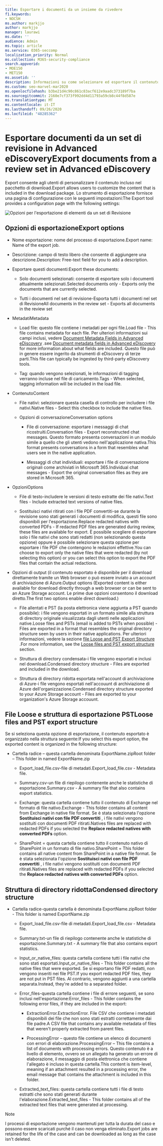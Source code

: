 ```yaml
---
title: Esportare i documenti da un insieme da rivedere
f1.keywords:
- NOCSH
ms.author: markjjo
author: markjjo
manager: laurawi
ms.date: ''
audience: Admin
ms.topic: article
ms.service: O365-seccomp
localization_priority: Normal
ms.collection: M365-security-compliance
search.appverid:
- MOE150
- MET150
ms.assetid: ''
description: Informazioni su come selezionare ed esportare il contenuto da un set di revisione per presentazioni o recensioni esterne.
ms.custom: seo-marvel-mar2020
ms.openlocfilehash: b3be21d4c90c861c83acf612e9aadc373189f7ba
ms.sourcegitcommit: 2160e7cf373f992dd4d11793a59cb8c44f8d587e
ms.translationtype: MT
ms.contentlocale: it-IT
ms.lasthandoff: 09/26/2020
ms.locfileid: "48285362"
---
```

# <a name="export-documents-from-a-review-set-in-advanced-ediscovery"></a><span data-ttu-id="e7c30-103">Esportare documenti da un set di revisione in Advanced eDiscovery</span><span class="sxs-lookup"><span data-stu-id="e7c30-103">Export documents from a review set in Advanced eDiscovery</span></span>

<span data-ttu-id="e7c30-104">Export consente agli utenti di personalizzare il contenuto incluso nel pacchetto di download.</span><span class="sxs-lookup"><span data-stu-id="e7c30-104">Export allows users to customize the content that is included in the download package.</span></span> <span data-ttu-id="e7c30-105">Lo strumento di esportazione fornisce una pagina di configurazione con le seguenti impostazioni:</span><span class="sxs-lookup"><span data-stu-id="e7c30-105">The Export tool provides a configuration page with the following settings:</span></span>

![Opzioni per l'esportazione di elementi da un set di Revisione](../media/bcfc72c7-4a01-4697-9e16-2965b7f04fdb.png)

## <a name="export-options"></a><span data-ttu-id="e7c30-107">Opzioni di esportazione</span><span class="sxs-lookup"><span data-stu-id="e7c30-107">Export options</span></span>

- <span data-ttu-id="e7c30-108">Nome esportazione: nome del processo di esportazione.</span><span class="sxs-lookup"><span data-stu-id="e7c30-108">Export name: Name of the export job.</span></span>

- <span data-ttu-id="e7c30-109">Descrizione: campo di testo libero che consente di aggiungere una descrizione.</span><span class="sxs-lookup"><span data-stu-id="e7c30-109">Description: Free-text field for you to add a description.</span></span>

- <span data-ttu-id="e7c30-110">Esportare questi documenti:</span><span class="sxs-lookup"><span data-stu-id="e7c30-110">Export these documents:</span></span>

  - <span data-ttu-id="e7c30-111">Solo documenti selezionati: consente di esportare solo i documenti attualmente selezionati.</span><span class="sxs-lookup"><span data-stu-id="e7c30-111">Selected documents only - Exports only the documents that are currently selected.</span></span>
  
  - <span data-ttu-id="e7c30-112">Tutti i documenti nel set di revisione-Esporta tutti i documenti nel set di Revisione</span><span class="sxs-lookup"><span data-stu-id="e7c30-112">All documents in the review set - Exports all documents in the review set</span></span>

- <span data-ttu-id="e7c30-113">Metadati</span><span class="sxs-lookup"><span data-stu-id="e7c30-113">Metadata</span></span>
  
  - <span data-ttu-id="e7c30-114">Load file: questo file contiene i metadati per ogni file.</span><span class="sxs-lookup"><span data-stu-id="e7c30-114">Load file - This file contains metadata for each file.</span></span> <span data-ttu-id="e7c30-115">Per ulteriori informazioni sui campi inclusi, vedere [Document Metadata Fields in Advanced eDiscovery](document-metadata-fields-in-Advanced-eDiscovery.md) .</span><span class="sxs-lookup"><span data-stu-id="e7c30-115">see [Document metadata fields in Advanced eDiscovery](document-metadata-fields-in-Advanced-eDiscovery.md) for more information about what fields are included.</span></span> <span data-ttu-id="e7c30-116">Questo file può in genere essere ingerito da strumenti di eDiscovery di terze parti.</span><span class="sxs-lookup"><span data-stu-id="e7c30-116">This file can typically be ingested by third-party eDiscovery tools.</span></span>
  
  - <span data-ttu-id="e7c30-117">Tag: quando vengono selezionati, le informazioni di tagging verranno incluse nel file di caricamento.</span><span class="sxs-lookup"><span data-stu-id="e7c30-117">Tags - When selected, tagging information will be included in the load file.</span></span>

- <span data-ttu-id="e7c30-118">Contenuto</span><span class="sxs-lookup"><span data-stu-id="e7c30-118">Content</span></span>
  
  - <span data-ttu-id="e7c30-119">File nativi: selezionare questa casella di controllo per includere i file nativi.</span><span class="sxs-lookup"><span data-stu-id="e7c30-119">Native files - Select this checkbox to include the native files.</span></span>
  
  - <span data-ttu-id="e7c30-120">Opzioni di conversazione</span><span class="sxs-lookup"><span data-stu-id="e7c30-120">Conversation options</span></span>
    
    - <span data-ttu-id="e7c30-121">File di conversazione: esportare i messaggi di chat ricostruiti.</span><span class="sxs-lookup"><span data-stu-id="e7c30-121">Conversation files - Export reconstructed chat messages.</span></span> <span data-ttu-id="e7c30-122">Questo formato presenta conversazioni in un modulo simile a quello che gli utenti vedono nell'applicazione nativa.</span><span class="sxs-lookup"><span data-stu-id="e7c30-122">This format presents conversations in a form that resembles what users see in the native application.</span></span>
    
    - <span data-ttu-id="e7c30-123">Messaggi di chat individuali: esportare i file di conversazione originali come archiviati in Microsoft 365.</span><span class="sxs-lookup"><span data-stu-id="e7c30-123">Individual chat messages - Export the original conversation files as they are stored in Microsoft 365.</span></span>

- <span data-ttu-id="e7c30-124">Opzioni</span><span class="sxs-lookup"><span data-stu-id="e7c30-124">Options</span></span>

  - <span data-ttu-id="e7c30-125">File di testo-includere le versioni di testo estratte dei file nativi.</span><span class="sxs-lookup"><span data-stu-id="e7c30-125">Text files - Include extracted text versions of native files.</span></span>
  
  - <span data-ttu-id="e7c30-126">Sostituisci nativi ritirati con i file PDF convertiti-se durante la revisione sono stati generati i documenti di modifica, questi file sono disponibili per l'esportazione.</span><span class="sxs-lookup"><span data-stu-id="e7c30-126">Replace redacted natives with converted PDFs - If redacted PDF files are generated during review, these files are available for export.</span></span> <span data-ttu-id="e7c30-127">È possibile scegliere di esportare solo i file nativi che sono stati redatti (non selezionando questa opzione) oppure è possibile selezionare questa opzione per esportare i file PDF che contengono le redazioni effettive.</span><span class="sxs-lookup"><span data-stu-id="e7c30-127">You can choose to export only the native files that were redacted (by not selecting this option) or you can select this option to export the PDF files that contain the actual redactions.</span></span>

- <span data-ttu-id="e7c30-128">Opzioni di output (il contenuto esportato è disponibile per il download direttamente tramite un Web browser o può essere inviato a un account di archiviazione di Azure.</span><span class="sxs-lookup"><span data-stu-id="e7c30-128">Output options (Exported content is either available for download directly through a web browser or can be sent to an Azure Storage account.</span></span> <span data-ttu-id="e7c30-129">Le prime due opzioni consentono il download diretto.</span><span class="sxs-lookup"><span data-stu-id="e7c30-129">The first two options enable direct download.)</span></span>
  
  - <span data-ttu-id="e7c30-130">File allentati e PST (la posta elettronica viene aggiunta a PST quando possibile): i file vengono esportati in un formato simile alla struttura di directory originale visualizzata dagli utenti nelle applicazioni native.</span><span class="sxs-lookup"><span data-stu-id="e7c30-130">Loose files and PSTs (email is added to PSTs when possible) - Files are exported in a format that resembles the original directory structure seen by users in their native applications.</span></span>  <span data-ttu-id="e7c30-131">Per ulteriori informazioni, vedere la sezione [file Loose and PST Export Structure](#loose-files-and-pst-export-structure) .</span><span class="sxs-lookup"><span data-stu-id="e7c30-131">For more information, see the [Loose files and PST export structure](#loose-files-and-pst-export-structure) section.</span></span>
  
  - <span data-ttu-id="e7c30-132">Struttura di directory condensata-i file vengono esportati e inclusi nel download.</span><span class="sxs-lookup"><span data-stu-id="e7c30-132">Condensed directory structure - Files are exported and included in the download.</span></span>
  
  - <span data-ttu-id="e7c30-133">Struttura di directory ridotta esportata nell'account di archiviazione di Azure-i file vengono esportati nell'accouunt di archiviazione di Azure dell'organizzazione.</span><span class="sxs-lookup"><span data-stu-id="e7c30-133">Condensed directory structure exported to your Azure Storage account - Files are exported to your organization's Azure Storage accouunt.</span></span>

## <a name="loose-files-and-pst-export-structure"></a><span data-ttu-id="e7c30-134">File Loose e struttura di esportazione PST</span><span class="sxs-lookup"><span data-stu-id="e7c30-134">Loose files and PST export structure</span></span>

<span data-ttu-id="e7c30-135">Se si seleziona questa opzione di esportazione, il contenuto esportato è organizzato nella struttura seguente:</span><span class="sxs-lookup"><span data-stu-id="e7c30-135">If you select this export option, the exported content is organized in the following structure:</span></span>

- <span data-ttu-id="e7c30-136">Cartella radice – questa cartella denominata ExportName.zip</span><span class="sxs-lookup"><span data-stu-id="e7c30-136">Root folder – This folder in named ExportName.zip</span></span>
  
  - <span data-ttu-id="e7c30-137">Export_load_file.csv-file di metadati.</span><span class="sxs-lookup"><span data-stu-id="e7c30-137">Export_load_file.csv - Metadata file.</span></span>
  
  - <span data-ttu-id="e7c30-138">Summary.csv-un file di riepilogo contenente anche le statistiche di esportazione.</span><span class="sxs-lookup"><span data-stu-id="e7c30-138">Summary.csv - A summary file that also contains export statistics.</span></span>
  
  - <span data-ttu-id="e7c30-139">Exchange: questa cartella contiene tutto il contenuto di Exchange nel formato di file nativo.</span><span class="sxs-lookup"><span data-stu-id="e7c30-139">Exchange - This folder contains all content from Exchange in native file format.</span></span> <span data-ttu-id="e7c30-140">Se è stata selezionata l'opzione **Sostituisci nativi con file PDF convertiti** , i file nativi vengono sostituiti con documenti PDF ritirati.</span><span class="sxs-lookup"><span data-stu-id="e7c30-140">Natives files are replaced with redacted PDFs if you selected the **Replace redacted natives with converted PDFs** option.</span></span>
  
  - <span data-ttu-id="e7c30-141">SharePoint = questa cartella contiene tutto il contenuto nativo di SharePoint in un formato di file nativo.</span><span class="sxs-lookup"><span data-stu-id="e7c30-141">SharePoint = This folder contains all native content from SharePoint in a native file format.</span></span> <span data-ttu-id="e7c30-142">Se è stata selezionata l'opzione **Sostituisci nativi con file PDF convertiti** , i file nativi vengono sostituiti con documenti PDF ritirati.</span><span class="sxs-lookup"><span data-stu-id="e7c30-142">Natives files are replaced with redacted PDFs if you selected the **Replace redacted natives with converted PDFs** option.</span></span>

## <a name="condensed-directory-structure"></a><span data-ttu-id="e7c30-143">Struttura di directory ridotta</span><span class="sxs-lookup"><span data-stu-id="e7c30-143">Condensed directory structure</span></span>

- <span data-ttu-id="e7c30-144">Cartella radice-questa cartella è denominata ExportName.zip</span><span class="sxs-lookup"><span data-stu-id="e7c30-144">Root folder - This folder is named ExportName.zip</span></span>
  
  - <span data-ttu-id="e7c30-145">Export_load_file.csv-file di metadati.</span><span class="sxs-lookup"><span data-stu-id="e7c30-145">Export_load_file.csv - Metadata file.</span></span>
  
  - <span data-ttu-id="e7c30-146">Summary.txt-un file di riepilogo contenente anche le statistiche di esportazione.</span><span class="sxs-lookup"><span data-stu-id="e7c30-146">Summary.txt - A summary file that also contains export statistics.</span></span>
  
  - <span data-ttu-id="e7c30-147">Input_or_native_files: questa cartella contiene tutti i file nativi che sono stati esportati.</span><span class="sxs-lookup"><span data-stu-id="e7c30-147">Input_or_native_files - This folder contains all the native files that were exported.</span></span> <span data-ttu-id="e7c30-148">Se si esportano file PDF redatti, non vengono inseriti nei file PST.</span><span class="sxs-lookup"><span data-stu-id="e7c30-148">If you export redacted PDF files, they are not put in PST files.</span></span> <span data-ttu-id="e7c30-149">Al contrario, vengono aggiunti a una cartella separata.</span><span class="sxs-lookup"><span data-stu-id="e7c30-149">Instead, they're added to a separated folder.</span></span>
  
  - <span data-ttu-id="e7c30-150">Error_files-questa cartella contiene i file di errore seguenti, se sono inclusi nell'esportazione:</span><span class="sxs-lookup"><span data-stu-id="e7c30-150">Error_files - This folder contains the following error files, if they are included in the export:</span></span>
    
    - <span data-ttu-id="e7c30-151">ExtractionError.</span><span class="sxs-lookup"><span data-stu-id="e7c30-151">ExtractionError.</span></span> <span data-ttu-id="e7c30-152">File CSV che contiene i metadati disponibili dei file che non sono stati estratti correttamente dai file padre.</span><span class="sxs-lookup"><span data-stu-id="e7c30-152">A CSV file that contains any available metadata of files that weren't properly extracted from parent files.</span></span>
    
    - <span data-ttu-id="e7c30-153">ProcessingError – questo file contiene un elenco di documenti con errori di elaborazione.</span><span class="sxs-lookup"><span data-stu-id="e7c30-153">ProcessingError – This file contains a list of documents with processing errors.</span></span> <span data-ttu-id="e7c30-154">Questo contenuto è a livello di elemento, ovvero se un allegato ha generato un errore di elaborazione, il messaggio di posta elettronica che contiene l'allegato è incluso in questa cartella.</span><span class="sxs-lookup"><span data-stu-id="e7c30-154">This content is item-level, meaning if an attachment resulted in a processing error, the email message that contains the attachment is included in this folder.</span></span>
  
  - <span data-ttu-id="e7c30-155">Extracted_text_files: questa cartella contiene tutti i file di testo estratti che sono stati generati durante l'elaborazione.</span><span class="sxs-lookup"><span data-stu-id="e7c30-155">Extracted_text_files - This folder contains all of the extracted text files that were generated at processing.</span></span>

> [!NOTE]
> <span data-ttu-id="e7c30-156">I processi di esportazione vengono mantenuti per tutta la durata del caso e possono essere scaricati purché il caso non venga eliminato.</span><span class="sxs-lookup"><span data-stu-id="e7c30-156">Export jobs are retained for the life of the case and can be downloaded as long as the case isn't deleted.</span></span>
